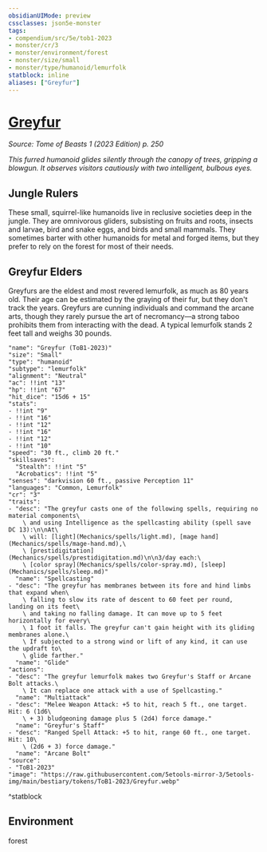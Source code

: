 ```yaml
---
obsidianUIMode: preview
cssclasses: json5e-monster
tags:
- compendium/src/5e/tob1-2023
- monster/cr/3
- monster/environment/forest
- monster/size/small
- monster/type/humanoid/lemurfolk
statblock: inline
aliases: ["Greyfur"]
---
```

# [Greyfur](Mechanics\bestiary\humanoid/greyfur-tob1-2023.md)
*Source: Tome of Beasts 1 (2023 Edition) p. 250*  

*This furred humanoid glides silently through the canopy of trees, gripping a blowgun. It observes visitors cautiously with two intelligent, bulbous eyes.*

## Jungle Rulers

These small, squirrel-like humanoids live in reclusive societies deep in the jungle. They are omnivorous gliders, subsisting on fruits and roots, insects and larvae, bird and snake eggs, and birds and small mammals. They sometimes barter with other humanoids for metal and forged items, but they prefer to rely on the forest for most of their needs.

## Greyfur Elders

Greyfurs are the eldest and most revered lemurfolk, as much as 80 years old. Their age can be estimated by the graying of their fur, but they don't track the years. Greyfurs are cunning individuals and command the arcane arts, though they rarely pursue the art of necromancy—a strong taboo prohibits them from interacting with the dead. A typical lemurfolk stands 2 feet tall and weighs 30 pounds.

```statblock
"name": "Greyfur (ToB1-2023)"
"size": "Small"
"type": "humanoid"
"subtype": "lemurfolk"
"alignment": "Neutral"
"ac": !!int "13"
"hp": !!int "67"
"hit_dice": "15d6 + 15"
"stats":
- !!int "9"
- !!int "16"
- !!int "12"
- !!int "16"
- !!int "12"
- !!int "10"
"speed": "30 ft., climb 20 ft."
"skillsaves":
  "Stealth": !!int "5"
  "Acrobatics": !!int "5"
"senses": "darkvision 60 ft., passive Perception 11"
"languages": "Common, Lemurfolk"
"cr": "3"
"traits":
- "desc": "The greyfur casts one of the following spells, requiring no material components\
    \ and using Intelligence as the spellcasting ability (spell save DC 13):\n\nAt\
    \ will: [light](Mechanics/spells/light.md), [mage hand](Mechanics/spells/mage-hand.md),\
    \ [prestidigitation](Mechanics/spells/prestidigitation.md)\n\n3/day each:\
    \ [color spray](Mechanics/spells/color-spray.md), [sleep](Mechanics/spells/sleep.md)"
  "name": "Spellcasting"
- "desc": "The greyfur has membranes between its fore and hind limbs that expand when\
    \ falling to slow its rate of descent to 60 feet per round, landing on its feet\
    \ and taking no falling damage. It can move up to 5 feet horizontally for every\
    \ 1 foot it falls. The greyfur can't gain height with its gliding membranes alone.\
    \ If subjected to a strong wind or lift of any kind, it can use the updraft to\
    \ glide farther."
  "name": "Glide"
"actions":
- "desc": "The greyfur lemurfolk makes two Greyfur's Staff or Arcane Bolt attacks.\
    \ It can replace one attack with a use of Spellcasting."
  "name": "Multiattack"
- "desc": "Melee Weapon Attack: +5 to hit, reach 5 ft., one target. Hit: 6 (1d6\
    \ + 3) bludgeoning damage plus 5 (2d4) force damage."
  "name": "Greyfur's Staff"
- "desc": "Ranged Spell Attack: +5 to hit, range 60 ft., one target. Hit: 10\
    \ (2d6 + 3) force damage."
  "name": "Arcane Bolt"
"source":
- "ToB1-2023"
"image": "https://raw.githubusercontent.com/5etools-mirror-3/5etools-img/main/bestiary/tokens/ToB1-2023/Greyfur.webp"
```
^statblock

## Environment

forest